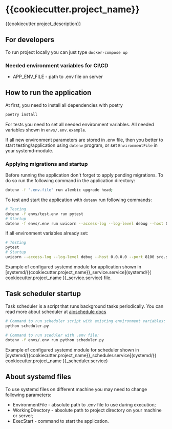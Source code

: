 # {{cookiecutter.project_name}}

{{cookiecutter.project_description}}

## For developers

To run project locally you can just type `docker-compose up`

### Needed environment variables for CI\CD
* APP_ENV_FILE - path to .env file on server

## How to run the application

At first, you need to install all dependencies with poetry

```bash
poetry install
```

For tests you need to set all needed environment variables.
All needed variables shown in `envs/.env.example`.

If all new environment parameters are stored in .env file, then you better to start testing/application using `dotenv` program, or set  `EnvironmentFile` in your systemd-module. 

### Applying migrations and startup
Before running the application don't forget to apply pending migrations. To do so run the following command in the application directory:
```bash
dotenv -f ".env.file" run alembic upgrade head;
```

To test and start the application with `dotenv` run following commands: 
```bash
# Testing
dotenv -f envs/test.env run pytest
# Startup
dotenv -f envs/.env run uvicorn --access-log --log-level debug --host 0.0.0.0 --port 8100 src.server:app
```

If all environment variables already set: 
```bash
# Testing
pytest
# Startup
uvicorn --access-log --log-level debug --host 0.0.0.0 --port 8100 src.server:app
```

Example of configured systemd module for application shown in [systemd/{{cookiecutter.project_name}}_service.service](systemd/{{ cookiecutter.project_name }}_service.service) file.


## Task scheduler startup
Task scheduler is a script that runs background tasks periodically.
You can read more about scheduler at [aioschedule docs](https://pypi.org/project/aioschedule/) 

```bash
# Command to run scheduler script with existing environment variables:
python scheduler.py
 
# Command to run sceduler with .env file: 
dotenv -f envs/.env run python scheduler.py
```

Example of configured systemd module for scheduler shown in [systemd/{{cookiecutter.project_name}}_scheduler.service](systemd/{{ cookiecutter.project_name }}_scheduler.service)

## About systemd files

To use systemd files on different machine you may need to change following parameters:
* EnvironmentFile - absolute path to .env file to use during execution;
* WorkingDirectory - absolute path to project directory on your machine or server;
* ExecStart - command to start the application.